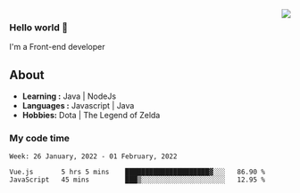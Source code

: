 <img align='right' src="https://github-readme-stats.vercel.app/api?username=jumodada&show_icons=true&theme=vue">

### Hello world 👋

I'm a Front-end developer 
    
## About
-  **Learning :** Java | NodeJs
-  **Languages :** Javascript | Java
-  **Hobbies:** Dota | The Legend of Zelda

### My code time

<!--START_SECTION:waka-->
```text
Week: 26 January, 2022 - 01 February, 2022

Vue.js       5 hrs 5 mins    █████████████████████▓░░░   86.90 % 
JavaScript   45 mins         ███▒░░░░░░░░░░░░░░░░░░░░░   12.95 % 
```
<!--END_SECTION:waka-->
